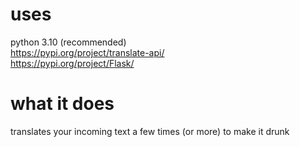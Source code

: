 # uses

python 3.10 (recommended) \
https://pypi.org/project/translate-api/ \
https://pypi.org/project/Flask/

# what it does

translates your incoming text a few times (or more) to make it drunk
